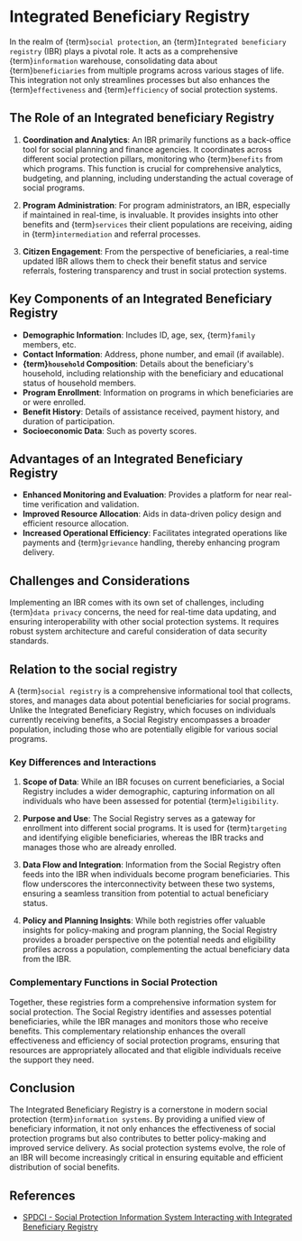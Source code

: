 # Integrated Beneficiary Registry

In the realm of {term}`social protection`, an {term}`Integrated beneficiary registry` (IBR) plays a pivotal role. It acts as a comprehensive {term}`information` warehouse, consolidating data about {term}`beneficiaries` from multiple programs across various stages of life. This integration not only streamlines processes but also enhances the {term}`effectiveness` and {term}`efficiency` of social protection systems.

## The Role of an Integrated beneficiary Registry

1. **Coordination and Analytics**: An IBR primarily functions as a back-office tool for social planning and finance agencies. It coordinates across different social protection pillars, monitoring who {term}`benefits` from which programs. This function is crucial for comprehensive analytics, budgeting, and planning, including understanding the actual coverage of social programs.

2. **Program Administration**: For program administrators, an IBR, especially if maintained in real-time, is invaluable. It provides insights into other benefits and {term}`services` their client populations are receiving, aiding in {term}`intermediation` and referral processes.

3. **Citizen Engagement**: From the perspective of beneficiaries, a real-time updated IBR allows them to check their benefit status and service referrals, fostering transparency and trust in social protection systems.

## Key Components of an Integrated Beneficiary Registry

- **Demographic Information**: Includes ID, age, sex, {term}`family` members, etc.
- **Contact Information**: Address, phone number, and email (if available).
- **{term}`household` Composition**: Details about the beneficiary's household, including relationship with the beneficiary and educational status of household members.
- **Program Enrollment**: Information on programs in which beneficiaries are or were enrolled.
- **Benefit History**: Details of assistance received, payment history, and duration of participation.
- **Socioeconomic Data**: Such as poverty scores.

## Advantages of an Integrated Beneficiary Registry

- **Enhanced Monitoring and Evaluation**: Provides a platform for near real-time verification and validation.
- **Improved Resource Allocation**: Aids in data-driven policy design and efficient resource allocation.
- **Increased Operational Efficiency**: Facilitates integrated operations like payments and {term}`grievance` handling, thereby enhancing program delivery.

## Challenges and Considerations

Implementing an IBR comes with its own set of challenges, including {term}`data privacy` concerns, the need for real-time data updating, and ensuring interoperability with other social protection systems. It requires robust system architecture and careful consideration of data security standards.

## Relation to the social registry

A {term}`social registry` is a comprehensive informational tool that collects, stores, and manages data about potential beneficiaries for social programs. Unlike the Integrated Beneficiary Registry, which focuses on individuals currently receiving benefits, a Social Registry encompasses a broader population, including those who are potentially eligible for various social programs.

### Key Differences and Interactions

1. **Scope of Data**: While an IBR focuses on current beneficiaries, a Social Registry includes a wider demographic, capturing information on all individuals who have been assessed for potential {term}`eligibility`.

2. **Purpose and Use**: The Social Registry serves as a gateway for enrollment into different social programs. It is used for {term}`targeting` and identifying eligible beneficiaries, whereas the IBR tracks and manages those who are already enrolled.

3. **Data Flow and Integration**: Information from the Social Registry often feeds into the IBR when individuals become program beneficiaries. This flow underscores the interconnectivity between these two systems, ensuring a seamless transition from potential to actual beneficiary status.

4. **Policy and Planning Insights**: While both registries offer valuable insights for policy-making and program planning, the Social Registry provides a broader perspective on the potential needs and eligibility profiles across a population, complementing the actual beneficiary data from the IBR.

### Complementary Functions in Social Protection

Together, these registries form a comprehensive information system for social protection. The Social Registry identifies and assesses potential beneficiaries, while the IBR manages and monitors those who receive benefits. This complementary relationship enhances the overall effectiveness and efficiency of social protection programs, ensuring that resources are appropriately allocated and that eligible individuals receive the support they need.

## Conclusion

The Integrated Beneficiary Registry is a cornerstone in modern social protection {term}`information systems`. By providing a unified view of beneficiary information, it not only enhances the effectiveness of social protection programs but also contributes to better policy-making and improved service delivery. As social protection systems evolve, the role of an IBR will become increasingly critical in ensuring equitable and efficient distribution of social benefits.

## References

- [SPDCI - Social Protection Information System Interacting with Integrated
  Beneficiary Registry](https://socialprotection.org/sites/default/files/multimedia_files/2023%2008%2024%20Interoperability%20in%20Action%20%237%20Final.pdf)
